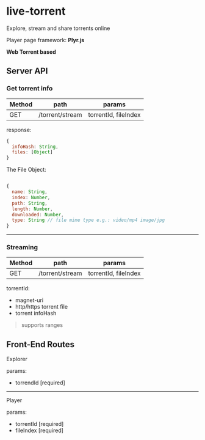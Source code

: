 # live-torrent

Explore, stream and share torrents online

Player page framework: __Plyr.js__

__Web Torrent based__


## Server API

### Get torrent info

Method | path | params
----|----|----
GET | /torrent/stream | torrentId, fileIndex

response:

```javascript
{
  infoHash: String,
  files: [Object]
}

```

The File Object:

```javascript

{
  name: String,
  index: Number,
  path: String,
  length: Number,
  downloaded: Number,
  type: String // file mime type e.g.: video/mp4 image/jpg
}

```

______

### Streaming

Method | path | params
-------|-----|-------
GET | /torrent/stream | torrentId, fileIndex

torrentId:

- magnet-uri
- http/https torrent file
- torrent infoHash

> supports ranges


## Front-End Routes

Explorer

params:

- torrendId [required]

---

Player

params:

- torrentId [required]
- fileIndex [required]
